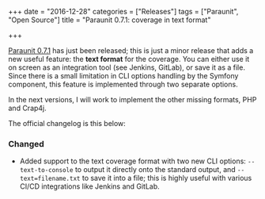 +++
date = "2016-12-28"
categories = ["Releases"]
tags = ["Paraunit", "Open Source"]
title = "Paraunit 0.7.1: coverage in text format"

+++

[Paraunit 0.7.1](https://github.com/facile-it/paraunit/releases/tag/0.7.1) has just been released; this is just a minor release that adds a new useful feature: the **text format** for the coverage. You can either use it on screen as an integration tool (see Jenkins, GitLab), or save it as a file. Since there is a small limitation in CLI options handling by the Symfony component, this feature is implemented through two separate options.
<!--more-->

In the next versions, I will work to implement the other missing formats, PHP and Crap4j.

The official changelog is this below:

### Changed

* Added support to the text coverage format with two new CLI options: `--text-to-console` to output it directly onto the standard output, and `--text=filename.txt` to save it into a file; this is highly useful with various CI/CD integrations like Jenkins and GitLab.  
